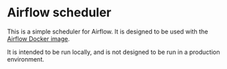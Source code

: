 # Airflow scheduler

This is a simple scheduler for Airflow. It is designed to be used with the [Airflow Docker image](https://hub.docker.com/r/puckel/docker-airflow/).

It is intended to be run locally, and is not designed to be run in a production environment.
